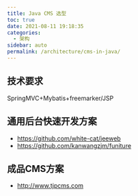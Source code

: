 ```yaml
---
title: Java CMS 选型
toc: true
date: 2021-08-11 19:18:35
categories: 
  - 架构
sidebar: auto
permalink: /architecture/cms-in-java/
---
```


## 技术要求

SpringMVC+Mybatis+freemarker/JSP

## 通用后台快速开发方案

- https://github.com/white-cat/jeeweb
- https://github.com/kanwangzjm/funiture

## 成品CMS方案

- http://www.tjpcms.com

